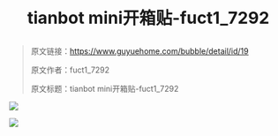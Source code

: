 <p style="font-size:30px; font-weight: bolder; text-align:center ">tianbot mini开箱贴-fuct1_7292</p>

> 原文链接：https://www.guyuehome.com/bubble/detail/id/19
>
> 原文作者：fuct1_7292
>
> 原文标题：tianbot mini开箱贴-fuct1_7292


![](https://tianbot-pic.oss-cn-beijing.aliyuncs.com/tianbot/202109281619102.webp)

![](https://tianbot-pic.oss-cn-beijing.aliyuncs.com/tianbot/202109281619971.webp)

